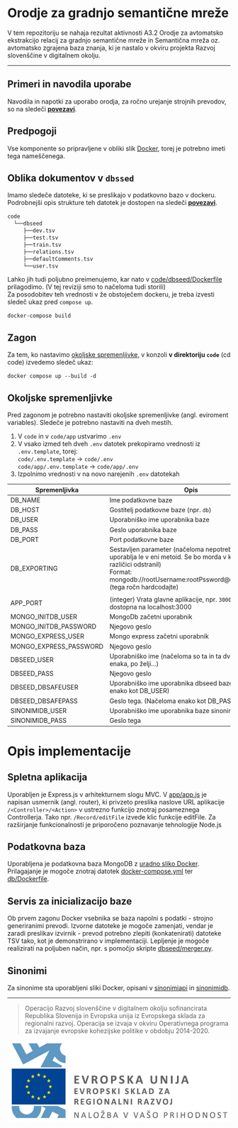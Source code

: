 # Orodje za gradnjo semantične mreže

V tem repozitoriju se nahaja rezultat aktivnosti A3.2 Orodje za avtomatsko ekstrakcijo relacij za gradnjo semantične mreže in Semantična mreža oz. avtomatsko zgrajena baza znanja, ki je nastalo v okviru projekta Razvoj slovenščine v digitalnem okolju.

---

## Primeri in navodila uporabe

Navodila in napotki za uporabo orodja, za ročno urejanje strojnih prevodov, so na sledeči __[povezavi](./code/README.md)__.

## Predpogoji
Vse komponente so pripravljene v obliki slik [Docker](https://docs.docker.com/get-docker/), torej je potrebno imeti tega nameščenega.

## Oblika dokumentov v `dbssed`
Imamo sledeče datoteke, ki se preslikajo v podatkovno bazo v dockeru.<br>
Podrobnejši opis strukture teh datotek je dostopen na sledeči __[povezavi](./code/dbseed/README.md)__.
```
code
  └──dbseed
     ├──dev.tsv
     ├──test.tsv
     ├──train.tsv
     ├──relations.tsv
     ├──defaultComments.tsv
     └──user.tsv
```
Lahko jih tudi poljubno preimenujemo, kar nato v [code/dbseed/Dockerfile](./code/dbseed/Dockerfile) prilagodimo. (V tej reviziji smo to načeloma tudi storili)
<br>Za posodobitev teh vrednosti v že obstoječem dockeru, je treba izvesti sledeč ukaz pred `compose up`.
```
docker-compose build
```

## **Zagon**
Za tem, ko nastavimo [okoljske spremenljivke](#okoljske-spremenljivke), v konzoli **v direktoriju `code`** (cd code) izvedemo sledeč ukaz:
```
docker compose up --build -d 
```

## Okoljske spremenljivke
Pred zagonom je potrebno nastaviti okoljske spremenljivke (angl. eviroment variables). Sledeče je potrebno nastaviti na dveh mestih.
1. V `code` in v `code/app` ustvarimo `.env`
2. V vsako izmed teh dveh `.env` datotek prekopiramo vrednosti iz `.env.template`, torej:<br>`code/.env.template` -> `code/.env`<br>`code/app/.env.template` -> `code/app/.env`
3. Izpolnimo vrednosti v na novo narejenih `.env` datotekah

| Spremenljivka          | Opis                                                                                                                                                                                                     |
|------------------------|----------------------------------------------------------------------------------------------------------------------------------------------------------------------------------------------------------|
| DB_NAME                | Ime podatkovne baze                                                                                                                                                                                      |
| DB_HOST                | Gostitelj podatkovne baze (npr. `db`)                                                                                                                                                                    |
| DB_USER                | Uporabniško ime uporabnika baze                                                                                                                                                                          |
| DB_PASS                | Geslo uporabnika baze                                                                                                                                                                                    |
| DB_PORT                | Port podatkovne baze                                                                                                                                                                                     |
| DB_EXPORTING           | Sestavljen parameter (načeloma nepotreben, se uporablja le v eni metoid. Se bo morda v kasnejši različici odstranil)<br>Format: mongodb://rootUsername:rootPssword@dbHost:dbPort (tega ročn hardcodajte) |
|                        |                                                                                                                                                                                                          |
| APP_PORT               | (integer) Vrata glavne aplikacije, npr. `3000`, bo aplikacija dostopna na localhost:3000                                                                                                                 |
| MONGO_INITDB_USER      | MongoDb začetni uporabnik                                                                                                                                                                                |
| MONGO_INITDB_PASSWORD  | Njegovo geslo                                                                                                                                                                                            |
| MONGO_EXPRESS_USER     | Mongo express začetni uporabnik                                                                                                                                                                          |
| MONGO_EXPRESS_PASSWORD | Njegovo geslo                                                                                                                                                                                            |
| DBSEED_USER            | Uporabniško ime (načeloma so ta in ta dva zgoraj lahko enaka, po želji...)                                                                                                                               |
| DBSEED_PASS            | Njegovo geslo                                                                                                                                                                                            |
| DBSEED_DBSAFEUSER      | Uporabniško ime uporabnika dbseed baze. (Načeloma enako kot DB_USER)                                                                                                                                     |
| DBSEED_DBSAFEPASS      | Geslo tega. (Načeloma enako kot DB_PASS)                                                                                                                                                                 |
| SINONIMIDB_USER        | Uporabniško ime uporabnika baze sinonimov                                                                                                                                                                |
| SINONIMIDB_PASS        | Geslo tega                                                                                                                                                                                               |

# Opis implementacije

## Spletna aplikacija
Uporabljen je Express.js v arhitekturnem slogu MVC. V [app/app.js](app/app.js) je napisan usmernik (angl. router), ki privzeto preslika naslove URL aplikacije `/<Controller>/<Action>` v ustrezno funkcijo znotraj posameznega Controllerja. Tako npr. `/Record/editFile` izvede klic funkcije editFile. Za razširjanje funkcionalnosti je priporočeno poznavanje tehnologije Node.js

## Podatkovna baza
Uporabljena je podatkovna baza MongoDB z [uradno sliko Docker](https://hub.docker.com/_/mongo). Prilagajanje je mogoče znotraj datotek [docker-compose.yml](docker-compose.yml) ter [db/Dockerfile](./code/db/Dockerfile).

## Servis za inicializacijo baze
Ob prvem zagonu Docker vsebnika se baza napolni s podatki - strojno generiranimi prevodi. Izvorne datoteke je mogoče zamenjati, vendar je zaradi preslikav izvirnik - prevod potrebno zlepiti (konkatenirati) datoteke TSV tako, kot je demonstrirano v implementaciji. Lepljenje je mogoče realizirati na poljuben način, npr. s pomočjo skripte [dbseed/merger.py](./code/dbseed/merger.py).

## Sinonimi
Za sinonime sta uporabljeni sliki Docker, opisani v [sinonimiapi](./code/sinonimiapi) in [sinonimidb](./code/sinonimidb).

---

> Operacijo Razvoj slovenščine v digitalnem okolju sofinancirata Republika Slovenija in Evropska unija iz Evropskega sklada za regionalni razvoj. Operacija se izvaja v okviru Operativnega programa za izvajanje evropske kohezijske politike v obdobju 2014-2020.

![](Logo_EKP_sklad_za_regionalni_razvoj_SLO_slogan.jpg)
